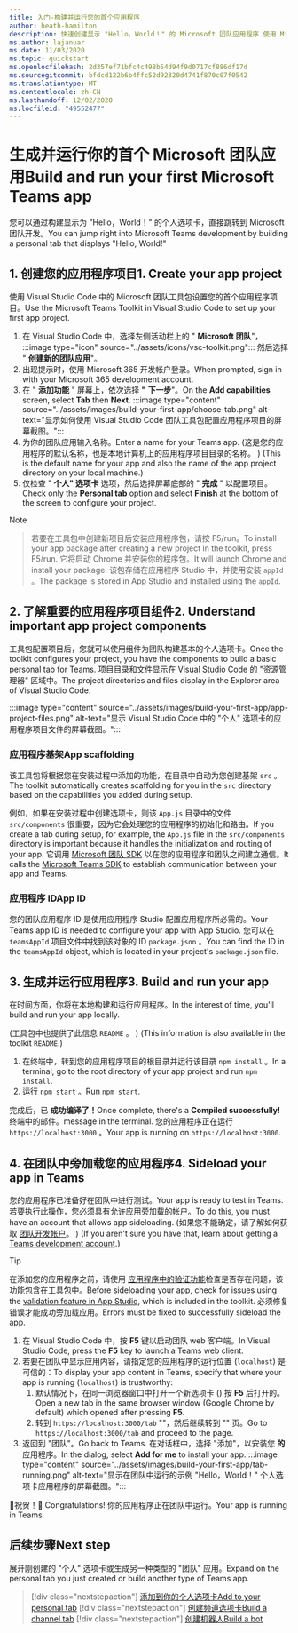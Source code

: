 ```yaml
---
title: 入门-构建并运行您的首个应用程序
author: heath-hamilton
description: 快速创建显示 "Hello，World！" 的 Microsoft 团队应用程序 使用 Microsoft 团队工具包的邮件。
ms.author: lajanuar
ms.date: 11/03/2020
ms.topic: quickstart
ms.openlocfilehash: 2d357ef71bfc4c498b54d94f9d0717cf886df17d
ms.sourcegitcommit: bfdcd122b6b4ffc52d92320d4741f870c07f0542
ms.translationtype: MT
ms.contentlocale: zh-CN
ms.lasthandoff: 12/02/2020
ms.locfileid: "49552477"
---
```

# <a name="build-and-run-your-first-microsoft-teams-app"></a><span data-ttu-id="289f7-104">生成并运行你的首个 Microsoft 团队应用</span><span class="sxs-lookup"><span data-stu-id="289f7-104">Build and run your first Microsoft Teams app</span></span>

<span data-ttu-id="289f7-105">您可以通过构建显示为 "Hello，World！" 的个人选项卡，直接跳转到 Microsoft 团队开发。</span><span class="sxs-lookup"><span data-stu-id="289f7-105">You can jump right into Microsoft Teams development by building a personal tab that displays "Hello, World!"</span></span>

## <a name="1-create-your-app-project"></a><span data-ttu-id="289f7-106">1. 创建您的应用程序项目</span><span class="sxs-lookup"><span data-stu-id="289f7-106">1. Create your app project</span></span>

<span data-ttu-id="289f7-107">使用 Visual Studio Code 中的 Microsoft 团队工具包设置您的首个应用程序项目。</span><span class="sxs-lookup"><span data-stu-id="289f7-107">Use the Microsoft Teams Toolkit in Visual Studio Code to set up your first app project.</span></span>

1. 在 Visual Studio Code 中，选择左侧活动栏上的 " **Microsoft 团队**"， :::image type="icon" source="../assets/icons/vsc-toolkit.png"::: 然后选择 " **创建新的团队应用**"。
1. <span data-ttu-id="289f7-109">出现提示时，使用 Microsoft 365 开发帐户登录。</span><span class="sxs-lookup"><span data-stu-id="289f7-109">When prompted, sign in with your Microsoft 365 development account.</span></span>
1. <span data-ttu-id="289f7-110">在 " **添加功能** " 屏幕上，依次选择 **"** **下一步**"。</span><span class="sxs-lookup"><span data-stu-id="289f7-110">On the **Add capabilities** screen, select **Tab** then **Next**.</span></span>
:::image type="content" source="../assets/images/build-your-first-app/choose-tab.png" alt-text="显示如何使用 Visual Studio Code 团队工具包配置应用程序项目的屏幕截图。":::
1. <span data-ttu-id="289f7-112">为你的团队应用输入名称。</span><span class="sxs-lookup"><span data-stu-id="289f7-112">Enter a name for your Teams app.</span></span> <span data-ttu-id="289f7-113"> (这是您的应用程序的默认名称，也是本地计算机上的应用程序项目目录的名称。 ) </span><span class="sxs-lookup"><span data-stu-id="289f7-113">(This is the default name for your app and also the name of the app project directory on your local machine.)</span></span>
1. <span data-ttu-id="289f7-114">仅检查 " **个人" 选项卡** 选项，然后选择屏幕底部的 " **完成** " 以配置项目。</span><span class="sxs-lookup"><span data-stu-id="289f7-114">Check only the **Personal tab** option and select **Finish** at the bottom of the screen to configure your project.</span></span>

> [!NOTE]

> <span data-ttu-id="289f7-115">若要在工具包中创建新项目后安装应用程序包，请按 F5/run。</span><span class="sxs-lookup"><span data-stu-id="289f7-115">To install your app package after creating a new project in the toolkit, press F5/run.</span></span> <span data-ttu-id="289f7-116">它将启动 Chrome 并安装你的程序包。</span><span class="sxs-lookup"><span data-stu-id="289f7-116">It will launch Chrome and install your package.</span></span> <span data-ttu-id="289f7-117">该包存储在应用程序 Studio 中，并使用安装 `appId` 。</span><span class="sxs-lookup"><span data-stu-id="289f7-117">The package is stored in App Studio and installed using the `appId`.</span></span>

## <a name="2-understand-important-app-project-components"></a><span data-ttu-id="289f7-118">2. 了解重要的应用程序项目组件</span><span class="sxs-lookup"><span data-stu-id="289f7-118">2. Understand important app project components</span></span>

<span data-ttu-id="289f7-119">工具包配置项目后，您就可以使用组件为团队构建基本的个人选项卡。</span><span class="sxs-lookup"><span data-stu-id="289f7-119">Once the toolkit configures your project, you have the components to build a basic personal tab for Teams.</span></span> <span data-ttu-id="289f7-120">项目目录和文件显示在 Visual Studio Code 的 "资源管理器" 区域中。</span><span class="sxs-lookup"><span data-stu-id="289f7-120">The project directories and files display in the Explorer area of Visual Studio Code.</span></span>

:::image type="content" source="../assets/images/build-your-first-app/app-project-files.png" alt-text="显示 Visual Studio Code 中的 &quot;个人&quot; 选项卡的应用程序项目文件的屏幕截图。":::

### <a name="app-scaffolding"></a><span data-ttu-id="289f7-122">应用程序基架</span><span class="sxs-lookup"><span data-stu-id="289f7-122">App scaffolding</span></span>

<span data-ttu-id="289f7-123">该工具包将根据您在安装过程中添加的功能，在目录中自动为您创建基架 `src` 。</span><span class="sxs-lookup"><span data-stu-id="289f7-123">The toolkit automatically creates scaffolding for you in the `src` directory based on the capabilities you added during setup.</span></span>

<span data-ttu-id="289f7-124">例如，如果在安装过程中创建选项卡，则该 `App.js` 目录中的文件 `src/components` 很重要，因为它会处理您的应用程序的初始化和路由。</span><span class="sxs-lookup"><span data-stu-id="289f7-124">If you create a tab during setup, for example, the `App.js` file in the `src/components` directory is important because it handles the initialization and routing of your app.</span></span> <span data-ttu-id="289f7-125">它调用 [Microsoft 团队 SDK](../tabs/how-to/using-teams-client-sdk.md) 以在您的应用程序和团队之间建立通信。</span><span class="sxs-lookup"><span data-stu-id="289f7-125">It calls the [Microsoft Teams SDK](../tabs/how-to/using-teams-client-sdk.md) to establish communication between your app and Teams.</span></span>

### <a name="app-id"></a><span data-ttu-id="289f7-126">应用程序 ID</span><span class="sxs-lookup"><span data-stu-id="289f7-126">App ID</span></span>

<span data-ttu-id="289f7-127">您的团队应用程序 ID 是使用应用程序 Studio 配置应用程序所必需的。</span><span class="sxs-lookup"><span data-stu-id="289f7-127">Your Teams app ID is needed to configure your app with App Studio.</span></span> <span data-ttu-id="289f7-128">您可以在 `teamsAppId` 项目文件中找到该对象的 ID `package.json` 。</span><span class="sxs-lookup"><span data-stu-id="289f7-128">You can find the ID in the `teamsAppId` object, which is located in your project's `package.json` file.</span></span>

## <a name="3-build-and-run-your-app"></a><span data-ttu-id="289f7-129">3. 生成并运行应用程序</span><span class="sxs-lookup"><span data-stu-id="289f7-129">3. Build and run your app</span></span>

<span data-ttu-id="289f7-130">在时间方面，你将在本地构建和运行应用程序。</span><span class="sxs-lookup"><span data-stu-id="289f7-130">In the interest of time, you'll build and run your app locally.</span></span>

<span data-ttu-id="289f7-131"> (工具包中也提供了此信息 `README` 。 ) </span><span class="sxs-lookup"><span data-stu-id="289f7-131">(This information is also available in the toolkit `README`.)</span></span>

1. <span data-ttu-id="289f7-132">在终端中，转到您的应用程序项目的根目录并运行该目录 `npm install` 。</span><span class="sxs-lookup"><span data-stu-id="289f7-132">In a terminal, go to the root directory of your app project and run `npm install`.</span></span>
1. <span data-ttu-id="289f7-133">运行 `npm start` 。</span><span class="sxs-lookup"><span data-stu-id="289f7-133">Run `npm start`.</span></span>

<span data-ttu-id="289f7-134">完成后，已 **成功编译了！**</span><span class="sxs-lookup"><span data-stu-id="289f7-134">Once complete, there's a **Compiled successfully!**</span></span> <span data-ttu-id="289f7-135">终端中的邮件。</span><span class="sxs-lookup"><span data-stu-id="289f7-135">message in the terminal.</span></span> <span data-ttu-id="289f7-136">您的应用程序正在运行 `https://localhost:3000` 。</span><span class="sxs-lookup"><span data-stu-id="289f7-136">Your app is running on `https://localhost:3000`.</span></span>

## <a name="4-sideload-your-app-in-teams"></a><span data-ttu-id="289f7-137">4. 在团队中旁加载您的应用程序</span><span class="sxs-lookup"><span data-stu-id="289f7-137">4. Sideload your app in Teams</span></span>

<span data-ttu-id="289f7-138">您的应用程序已准备好在团队中进行测试。</span><span class="sxs-lookup"><span data-stu-id="289f7-138">Your app is ready to test in Teams.</span></span> <span data-ttu-id="289f7-139">若要执行此操作，您必须具有允许应用旁加载的帐户。</span><span class="sxs-lookup"><span data-stu-id="289f7-139">To do this, you must have an account that allows app sideloading.</span></span> <span data-ttu-id="289f7-140"> (如果您不能确定，请了解如何获取 [团队开发帐户](../build-your-first-app/build-first-app-overview.md#set-up-your-development-account)。 ) </span><span class="sxs-lookup"><span data-stu-id="289f7-140">(If you aren't sure you have that, learn about getting a [Teams development account](../build-your-first-app/build-first-app-overview.md#set-up-your-development-account).)</span></span>

> [!TIP]
> <span data-ttu-id="289f7-141">在添加您的应用程序之前，请使用 [应用程序中的验证功能](../concepts/deploy-and-publish/appsource/prepare/submission-checklist.md#teams-app-validation-tool)检查是否存在问题，该功能包含在工具包中。</span><span class="sxs-lookup"><span data-stu-id="289f7-141">Before sideloading your app, check for issues using the [validation feature in App Studio](../concepts/deploy-and-publish/appsource/prepare/submission-checklist.md#teams-app-validation-tool), which is included in the toolkit.</span></span> <span data-ttu-id="289f7-142">必须修复错误才能成功旁加载应用。</span><span class="sxs-lookup"><span data-stu-id="289f7-142">Errors must be fixed to successfully sideload the app.</span></span>

1. <span data-ttu-id="289f7-143">在 Visual Studio Code 中，按 **F5** 键以启动团队 web 客户端。</span><span class="sxs-lookup"><span data-stu-id="289f7-143">In Visual Studio Code, press the **F5** key to launch a Teams web client.</span></span>
1. <span data-ttu-id="289f7-144">若要在团队中显示应用内容，请指定您的应用程序的运行位置 (`localhost`) 是可信的：</span><span class="sxs-lookup"><span data-stu-id="289f7-144">To display your app content in Teams, specify that where your app is running (`localhost`) is trustworthy:</span></span>
   1. <span data-ttu-id="289f7-145">默认情况下，在同一浏览器窗口中打开一个新选项卡 () 按 **F5** 后打开的。</span><span class="sxs-lookup"><span data-stu-id="289f7-145">Open a new tab in the same browser window (Google Chrome by default) which opened after pressing **F5**.</span></span>
   1. <span data-ttu-id="289f7-146">转到 `https://localhost:3000/tab` ""，然后继续转到 "" 页。</span><span class="sxs-lookup"><span data-stu-id="289f7-146">Go to `https://localhost:3000/tab` and proceed to the page.</span></span>
1. <span data-ttu-id="289f7-147">返回到 "团队"。</span><span class="sxs-lookup"><span data-stu-id="289f7-147">Go back to Teams.</span></span> <span data-ttu-id="289f7-148">在对话框中，选择 "添加"，以安装您 **的** 应用程序。</span><span class="sxs-lookup"><span data-stu-id="289f7-148">In the dialog, select **Add for me** to install your app.</span></span>
:::image type="content" source="../assets/images/build-your-first-app/tab-running.png" alt-text="显示在团队中运行的示例 &quot;Hello，World！&quot; 个人选项卡应用程序的屏幕截图。":::

<span data-ttu-id="289f7-150">🎉祝贺！</span><span class="sxs-lookup"><span data-stu-id="289f7-150">🎉 Congratulations!</span></span> <span data-ttu-id="289f7-151">你的应用程序正在团队中运行。</span><span class="sxs-lookup"><span data-stu-id="289f7-151">Your app is running in Teams.</span></span>

## <a name="next-step"></a><span data-ttu-id="289f7-152">后续步骤</span><span class="sxs-lookup"><span data-stu-id="289f7-152">Next step</span></span>

<span data-ttu-id="289f7-153">展开刚创建的 "个人" 选项卡或生成另一种类型的 "团队" 应用。</span><span class="sxs-lookup"><span data-stu-id="289f7-153">Expand on the personal tab you just created or build another type of Teams app.</span></span>

> [!div class="nextstepaction"]
> [<span data-ttu-id="289f7-154">添加到你的个人选项卡</span><span class="sxs-lookup"><span data-stu-id="289f7-154">Add to your personal tab</span></span>](../build-your-first-app/build-personal-tab.md)
> [!div class="nextstepaction"]
> [<span data-ttu-id="289f7-155">创建频道选项卡</span><span class="sxs-lookup"><span data-stu-id="289f7-155">Build a channel tab</span></span>](../build-your-first-app/build-channel-tab.md)
> [!div class="nextstepaction"]
> [<span data-ttu-id="289f7-156">创建机器人</span><span class="sxs-lookup"><span data-stu-id="289f7-156">Build a bot</span></span>](../build-your-first-app/build-bot.md)
